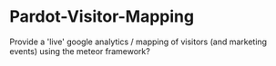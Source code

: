 Pardot-Visitor-Mapping
======================

Provide a 'live' google analytics / mapping of visitors (and marketing events) using the meteor framework?